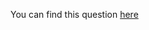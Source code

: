 You can find this question [here](https://www.hackerrank.com/challenges/ctci-making-anagrams/problem)
